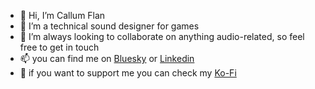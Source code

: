 - 👋 Hi, I’m Callum Flan
- 👀 I’m a technical sound designer for games
- 💞️ I’m always looking to collaborate on anything audio-related, so feel free to get in touch
- 📫 you can find me on [Bluesky](@calflan.bsky.social) or [Linkedin](https://www.linkedin.com/in/callum-flanagan/)
- 💸 if you want to support me you can check my [Ko-Fi](https://ko-fi.com/callumflanagan)
<!---
CalaFlan/CalaFlan is a ✨ special ✨ repository because its `README.md` (this file) appears on your GitHub profile.
You can click the Preview link to take a look at your changes.
--->
